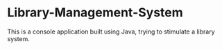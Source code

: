 # Library-Management-System
This is a console application built using Java, trying to stimulate a library system.
